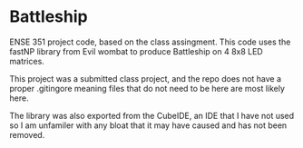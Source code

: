 # Battleship
ENSE 351 project code, based on the class assingment. This code uses the fastNP library from Evil wombat to produce Battleship on 4 8x8 LED matrices.

This project was a submitted class project, and the repo does not have a proper .gitingore meaning files that do not need to be here are most likely here.

The library was also exported from the CubeIDE, an IDE that I have not used so I am unfamiler with any bloat that it may have caused and has not been removed.

